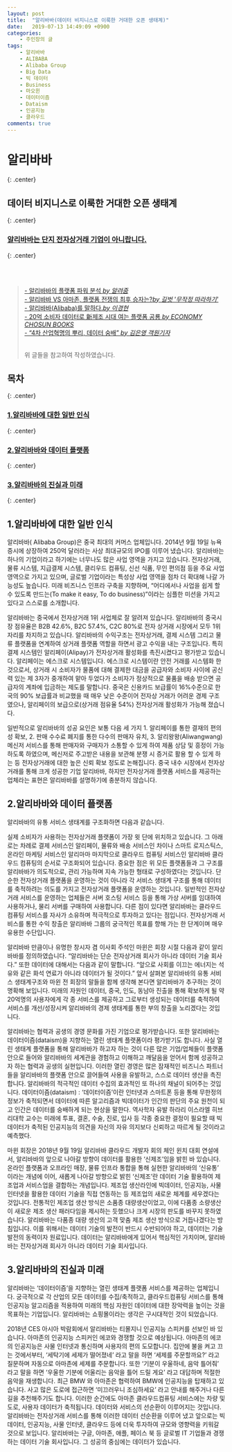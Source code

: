 ```yaml
---
layout: post
title:  "알리바바(데이터 비지니스로 이룩한 거대한 오픈 생태계)"
date:   2019-07-13 14:49:09 +0900
categories:
    - 주인장의 글
tags:
    - 알리바바
    - ALIBABA
    - Alibaba Group
    - Big Data
    - 빅 데이터
    - Business
    - 마오윈
    - 데이터이즘
    - Dataism
    - 인공지능
    - 클라우드
comments: true
---
```


# **알리바바**
{: .center}

## **데이터 비지니스로 이룩한 거대한 오픈 생태계**
{: .center}


<h3><u><strong>알리바바는 단지 전자상거래 기업이 아니랍니다.</strong></u></h3>
{: .center}

<br><br>

<blockquote>
 <a href="http://hub.zum.com/allyeozum/5364" target="_blank">- 알리바바의 플랫폼 파워 분석 <span style="font-style:italic">by 알려줌</span></a><br>
 <a href="https://1boon.kakao.com/gilbut/5c89b504709b5300010ad3d8" target="_blank">- 알리바바 VS 아마존, 플랫폼 전쟁의 최후 승자는?<span style="font-style:italic">by 길벗 '무작정 따라하기'</span></a><br>
 <a href="https://verticalplatform.kr/archives/3687" target="_blank">- 알리바바(Alibaba)를 말하다.<span style="font-style:italic">by 이경현</span></a><br>
 <a href="http://economy.chosun.com/client/news/view.php?boardName=C26&page=1&t_num=13606675" target="_blank">- 20억 소비자 데이터로 新제조 시대 여는 플랫폼 공룡 <span style="font-style:italic">by ECONOMY CHOSUN BOOKS</span></a><br>
 <a href="https://www.sciencetimes.co.kr/?news=4%EC%B0%A8-%EC%82%B0%EC%97%85%ED%98%81%EB%AA%85%EC%9D%98-%EB%BF%8C%EB%A6%AC-%EB%8D%B0%EC%9D%B4%ED%84%B0-%EC%88%AD%EB%B0%B0" target="_blank">- “4차 산업혁명의 뿌리, 데이터 숭배” <span style="font-style:italic">by 김은영 객원기자</span></a><br><br>
 
 위 글들을 참고하여 작성하였습니다.
</blockquote>

## 목차
{: .center}

<h3><a href="#알리바바에-대한-일반-인식"><strong>1.알리바바에 대한 일반 인식</strong></a></h3>
{: .center}

<h3><a href="#알리바바와-데이터-플랫폼"><strong>2.알리바바와 데이터 플랫폼</strong></a></h3>
{: .center}

<h3><a href="#알리바바의-진실과-미래"><strong>3.알리바바의 진실과 미래</strong></a></h3>
{: .center}


<h2 id="알리바바에-대한-일반-인식"><strong>1.알리바바에 대한 일반 인식</strong></h2>

알리바바( Alibaba Group)은 중국 최대의 커머스 업체입니다. 2014년 9월 19일 뉴욕 증시에 상장하여 250억 달러라는 사상 최대규모의 IPO를 이루어 냈습니다. 알리바바는 하나의 기업이라고 하기에는 너무나도 많은 사업 영역을 가지고 있습니다. 전자상거래, 물류 시스템, 지급결제 시스템, 클리우드 컴퓨팅, 신선 식품, 무인 편의점 등을 주요 사업 영역으로 가지고 있으며, 글로벌 기업이라는 특성상 사업 영역을 점차 더 확대해 나갈 가능성도 높습니다. 미래 비즈니스 인프라 구축을 지향하며, “어디에서나 사업을 쉽게 할 수 있도록 만드는(To make it easy, To do business)”이라는 심플한 미션을 가지고 있다고 스스로를 소개합니다.

알리바바는 중국에서 전자상거래 1위 사업체로 잘 알려져 있습니다. 알리바바의 중국시장 점유율은 B2B 42.6%, B2C 57.4%, C2C 80%로 전자 상거래 시장에서 모두 1위 자리를 차지하고 있습니다. 알리바바의 수익구조는 전자상거래, 결제 시스템 그리고 물류 플랫폼을 연계하여 상거래 플랫폼 역할을 하면서 광고 수익을 내는 구조입니다. 특히 결제 시스템인 알리페이(Alipay)가 전자상거래 활성화를 촉진시켰다고 평가받고 있습니다. 알리페이는 에스크로 시스템입니다. 에스크로 시스템이란 안전 거래를 시스템화 한 것으로서, 상거래 시 소비자가 물품에 대해 결제한 대금을 공급자와 소비자 사이에 공신력 있는 제 3자가 중개하여 맡아 두었다가 소비자가 정상적으로 물품을 배송 받으면 공급자의 계좌에 입금하는 제도를 말합니다. 중국은 신용카드 보급률이 16%수준으로 한국의 90% 보급률과 비교했을 때 매우 낮은 수준이어 전자상 거래가 어려운 경제 구조 였으나, 알리페이의 보급으로(상거래 점유율 54%) 전자상거래 활성화가 가능해 졌습니다.

일반적으로 알리바바의 성공 요인은 보통 다음 세 가지 1. 알리페이를 통한 결재의 편의성 확보, 2. 판매 수수료 폐지를 통한 다수의 판매자 유치, 3. 알리왕왕(Aliwangwang) 메신저 서비스를 통해 판매자와 구매자가 소통할 수 있게 하여 제품 상담 및 흥정이 가능하도록 하였으며, 메신저로 주고받은 내용을 보관해 분쟁 시 증거로 활용 할 수 있게 하는 등 전자상거래에 대한 높은 신뢰 확보 정도로 논해집니다. 중국 내수 시장에서 전자상거래를 통해 크게 성공한 기업 알리바바, 하지만 전자상거래 플랫폼 서비스를 제공하는 업체라는 표현은 알리바바를 설명하기에 충분하지 않습니다.

<h2 id="알리바바와-데이터-플랫폼"><strong>2.알리바바와 데이터 플랫폼</strong></h2>

알리바바의 유통 서비스 생태계를 구조화하면 다음과 같습니다. 
 
	
실제 소비자가 사용하는 전자상거래 플랫폼이 가장 윗 단에 위치하고 있습니다. 그 아래로는 차례로 결제 서비스인 알리페이, 물류와 배송 서비스인 차이나 스마트 로지스틱스, 온라인 마케팅 서비스인 알리마마 마지막으로 클라우드 컴퓨팅 서비스인 알리바바 클라우드 컴퓨팅의 순서로 구조화되어 있습니다. 중요한 점은 위 모든 플랫폼들과 그 구조를 알리바바가 의도적으로, 관리 가능하며 지속 가능한 형태로 구성하였다는 것입니다. 단순한 전자상거래 플랫폼을 운영하는 것이 아니라 각 서비스 생태계 구조를 통해 데이터를 축적하려는 의도를 가지고 전자상거래 플랫폼을 운영하는 것입니다. 일반적인 전자상거래 서비스를 운영하는 업체들은 서버 호스팅 서비스 등을 통해 가상 서버를 임대하여 사용하거나, 물리 서버를 구매하여 사용합니다. 다른 점이 있다면 알리바바는 클라우드 컴퓨팅 서비스를 자사가 소유하며 적극적으로 투자하고 있다는 점입니다. 전자상거래 서비스를 통한 수익 창출은 알리바바 그룹의 궁극적인 목표를 향해 가는 한 단계이며 매우 유용한 수단입니다. 

알리바바 만큼이나 유명한 창시자 겸 이사회 주석인 마윈은 회장 시절 다음과 같이 알리바바를 정의하였습니다. “알리바바는 단순 전자상거래 회사가 아니라 데이터 기술 회사다.” 또한 데이터에 대해서는 다음과 같이 말합니다. “앞으로 사회를 이끄는 에너지는 석유와 같은 화석 연료가 아니라 데이터가 될 것이다.” 앞서 살펴본 알리바바의 유통 서비스 생태계구조와 마윈 전 회장의 말들을 함께 생각해 본다면 알리바바가 추구하는 것이 명확해 보입니다. 미래의 자원인 데이터, 중국, 인도, 동남아 진출을 통해 확보하게 될 약 20억명의 사용자에게 각 종 서비스를 제공하고 그로부터 생성되는 데이터를 축적하여 서비스를 개선/성장시켜 알리바바의 경제 생태계를 통한 부의 창출을 노리겠다는 것입니다. 

알리바바는 협력과 공생의 경영 문화를 가진 기업으로 평가받습니다. 또한 알리바바는 데이터이즘(dataism)을 지향하는 열린 생태계 플랫폼이라 평가받기도 합니다. 사실 열린 생태계 플랫폼을 통해 알리바바가 하고자 하는 것이 다른 많은 기업/업체들이 플랫폼 안으로 들어와 알리바바의 세계관을 경험하고 이해하고 깨달음을 얻어서 함께 성공하고자 하는 협력과 공생의 실현입니다. 이러한 열린 경영은 많은 잠재적인 비즈니스 파트너들을 알리바바의 플랫폼 안으로 끌어들여 사용을 유발하고, 스스로 데이터 생산을 촉진합니다. 알리바바의 적극적인 데이터 수집의 효과적인 또 하나의 채널이 되어주는 것입니다. 
데이터이즘(dataism) : ‘데이터이즘’이란 인터넷과 스마트폰 등을 통해 무한정의 정보가 축적되면서 데이터에 따른 알고리즘과 빅데이터가 인간의 판단의 주요 원천이 되고 인간은 데이터를 숭배하게 되는 현상을 말한다. 역사학자 유발 하라리 이스라엘 히브리대학 교수는 미래에 투표, 결혼, 수술, 진로, 입사 등 각종 중요한 결정이 필요할 때 빅데이터가 축적된 인공지능의 의견을 자신의 자유 의지보다 신뢰하고 따르게 될 것이라고 예측했다.

마윈 회장은 2018년 9월 19일 알리바바 클라우드 개발자 회의 체인 윈치 대회 연설에서, 알리바바의 앞으로 나아갈 방향이 데이터를 활용한 ‘신제조’임을 밝힌 바 있습니다. 온라인 플랫폼과 오프라인 매장, 물류 인프라 통합을 통해 실현한 알리바바의 ‘신유통’ 이라는 개념에 이어, 새롭게 나아갈 방향으로 밝힌 ‘신제조’란 데이터 기술 활용하여 제조업과 서비스업을 결합하는 개념입니다. 제조업 생산라인에 빅데이터, 인공지능, 사물 인터넷을 활용한 데이터 기술을 직접 연동하는 등 제조업의 새로운 체계를 세우겠다는 것입니다. 전통적인 제조업 생산 방식은 소품종 대량생산이었고, 이에 다품종 소량생산이 새로운 제조 생산 패러다임을 제시하는 듯했으나 크게 시장의 판도를 바꾸지 못하였습니다. 알리바바는 다품종 대량 생산의 고객 맞춤 제조 생산 방식으로 거듭나겠다는 방침입니다. 이를 위해서는 데이터 기술의 발전이 반드시 수반되어야 하고, 데이터는 기술 발전의 동력이자 원료입니다. 데이터는 알리바바에게 있어서 핵심적인 가치이며, 알리바바는 전자상거래 회사가 아니라 데이터 기술 회사입니다.

<h2 id="알리바바의-진실과-미래"><strong>3.알리바바의 진실과 미래</strong></h2>

알리바바는 ‘데이터이즘’을 지향하는 열린 생태계 플랫폼 서비스를 제공하는 업체입니다. 궁극적으로 각 산업의 모든 데이터를 수집/축적하고, 클라우드컴퓨팅 서비스를 통해 인공지능 알고리즘을 적용하여 미래의 핵심 자원인 데이터에 대한 장악력을 높이는 것을 목표하는 기업입니다. 알리바바는 쇼핑몰이라는 생각은 구시대적인 것이 되었습니다. 

2018년  CES 아시아 박람회에서 알리바바는 티몰지니 인공지능 스피커를 선보인 바 있습니다. 아마존의 인공지능 스피커인 에코와 경쟁할 것으로 예상됩니다. 아마존의 에코의 인공지능은 사물 인터넷과 통신하며 사용자의 편의 도모합니다. 집안에 불을 켜고 끄는 것에서부터, ‘세탁기에 세제가 떨어졌네’ 라고 말을 하면 ‘세제를 주문할까요?’ 라고 질문하며 자동으로 아마존에 세제를 주문합니다. 또한 ‘기분이 우울하네, 음악 틀어줘’ 라고 말을 하면 ‘우울한 기분에 어울리는 음악을 틀어 드릴 게요’ 라고 대답하며 적절한 음악을 재생합니다. 최근 BMW 와 아마존은 협력하여 BMW에 인공지능을 탑재하고 있습니다. 사고 많은 도로에 접근하면 ‘미끄러우니 조심하세요’ 라고 안내를 해주거나 다른 길을 추천해주기도 합니다. 이러한 순간에도 아마존 클라우드컴퓨팅 서비스에는 차량 및 도로, 사용자 데이터가 축적됩니다. 데이터와 서비스의 선순환이 이루어지는 것입니다. 알리바바는 전자상거래 서비스를 통해 이러한 데이터 선순환을 이루어 냈고 앞으로는 빅데이터, 인공지능, 사물 인터넷, 클라우드 등에 더욱 투자하여 규모와 영향력을 키워갈 것으로 보입니다. 알리바바는 구글, 아마존, 애플, 페이스 북 등 글로벌 IT 기업들과 경쟁하는 데이터 기술 회사입니다. 그 성공의 중심에는 데이터가 있습니다.


[기사 원본]: https://www.linkedin.com/pulse/cmon-start-me-up-steve-knight/?trk=eml-email_feed_ecosystem_digest_01-recommended_articles-6-Unknown&midToken=AQHDdVsUNBVb4g&fromEmail=fromEmail&ut=2BoQnc-JmjvUM1
[아트오프컴스]: http://artofcomms.com/
[인시아드 경영 대학원]: https://en.wikipedia.org/wiki/INSEAD
[아트오브컴스url]: https://www.artofcomms.com